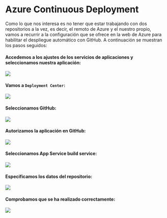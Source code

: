 # Azure Continuous Deployment

Como lo que nos interesa es no tener que estar trabajando con dos repositorios a la vez, es decir, el remoto de Azure y el nuestro propio, vamos a recurrir a la configuración que se ofrece en la web de Azure para habilitar el despliegue automático con GitHub. A continuación se muestran los pasos seguidos:

#### Accedemos a los ajustes de los servicios de aplicaciones y seleccionamos nuestra aplicación:   
![](./images/1.png)


####  Vamos a ```Deployment Center```:

![](./images/2.png)

#### Seleccionamos GitHub:

![](./images/4.png)

#### Autorizamos la aplicación en GitHub:

![](./images/5.png)

#### Seleccionamos App Service build service:

![](./images/6.png)

#### Especificamos los datos del repositorio:

![](./images/8.png)

#### Comprobamos que se ha realizado correctamente:

![](./images/9.png)


